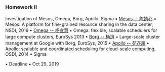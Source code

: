 ### Homework Ⅱ
Investigation of Mesos, Omega, Borg, Apollo, Sigma
▪ [Mesos -- 陈婧心](./Mesos.md) 
▪ Mesos: A platform for fine-grained resource sharing in the data center,
NSDI, 2019
▪ [Omega -- 杨宣慧](./Omega.md)
▪ Omega: flexible, scalable schedulers for large compute clusters,
EuroSys 2013
▪ [Borg -- 杨逍](./Borg.md)
▪ Large-scale cluster management at Google with Borg, EuroSys, 2015
▪ [Apollo -- 苑齐超](./Apollo.md)
▪ Apollo: scalable and coordinated scheduling for cloud-scale
computing, OSDI, 2014
▪ Sigma

▪ Deadline
▪ Oct 29, 2019
